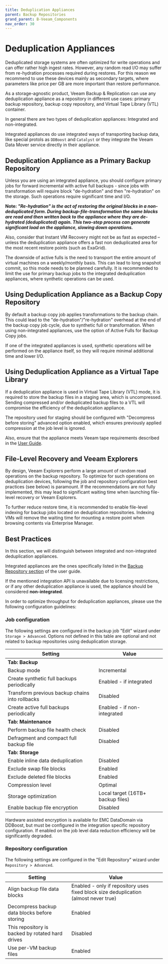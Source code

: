 ```yaml
---
title: Deduplication Appliances
parent: Backup Repositories
grand_parent: B-Veeam_Components
nav_order: 30
---
```


# Deduplication Appliances

Deduplicated storage systems are often optimized for write operations and can offer rather high
ingest rates. However, any random read I/O may suffer from re-hydration processes required during
restores. For this reason we recommend to use these devices mainly as secondary targets, where
parameters like price per GB are more important than restore performance.

As a storage-agnostic product, Veeam Backup & Replication can use any deduplication appliance as a
repository in different use cases: primary backup repository, backup copy repository, and Virtual
Tape Library (VTL) container.

In general there are two types of deduplication appliances: Integrated and non-integrated.

Integrated appliances do use integrated ways of transporting backup data, like special protols as
`DDBoost` and `Catalyst` or they integrate the Veeam Data Mover service directly in their appliance.

## Deduplication Appliance as a Primary Backup Repository

Unless you are using an integrated appliance, you should configure primary jobs for forward
incremental with active full backups - since jobs with transformation will require block
"de-hydration" and then "re-hydration" on the storage. Such operations require significant time and
I/O.

**Note: _"Re-hydration" is the act of restoring the original blocks in a non-deduplicated form.
During backup-file-transformation the same blocks are read and then written back to the appliance
where they are de-hydrated (deduplicated) again. This two-step process can generate significant load
on the appliance, slowing down operations._**

Also, consider that Instant VM Recovery might not be as fast as expected – unless the deduplication
appliance offers a fast non deduplicated area for the most recent restore points (such as ExaGrid).

The downside of active fulls is the need to transport the entire amount of virtual machines on a
weekly/monthly basis. This can lead to long snapshot commit, so this mode needs to be planned
carefully. It is recommended to limit the use for primary backup jobs to the integrated
deduplication appliances, where synthetic operations can be used.

## Using Deduplication Appliance as a Backup Copy Repository

By default a backup copy job applies transformations to the backup chain. This could lead to the
"de-hydration"/"re-hydration" overhead at the end of the backup copy job cycle, due to synthetic
full or transformation. When using non-integrated appliances, use the option of Active Fulls for
Backup Copy jobs.

If one of the integrated appliances is used, synthetic operations will be performed on the appliance
itself, so they will require minimal additional time and lower I/O.

## Using Deduplication Appliance as a Virtual Tape Library

If a deduplication appliance is used in Virtual Tape Library (VTL) mode, it is required to store the
backup files in a staging area, which is uncompressed. Sending compressed and/or deduplicated backup
files to a VTL will compromise the efficiency of the deduplication appliance.

The repository used for staging should be configured with "Decompress before storing" advanced
option enabled, which ensures previously applied compression at the job level is ignored.

Also, ensure that the appliance meets Veeam tape requirements described in the
[User Guide](https://helpcenter.veeam.com/docs/backup/vsphere/system_requirements.html).

## File-Level Recovery and Veeam Explorers

By design, Veeam Explorers perform a large amount of random read operations on the backup
repository. To optimize for such operations on deduplication devices, following the job and
repository configuration best practices (see below) is paramount. If the recommendations are not
fully implemented, this may lead to significant waiting time when launching file-level recovery or
Veeam Explorers.

To further reduce restore time, it is recommended to enable file-level indexing for backup jobs
located on deduplication repositories. Indexing VMs will remove the waiting time for mounting a
restore point when browsing contents via Enterprise Manager.

## Best Practices

In this section, we will distinguish between integrated and non-integrated deduplication appliances.

Integrated appliances are the ones specifically listed in the
[Backup Repository section](https://helpcenter.veeam.com/docs/backup/hyperv/backup_repository.html)
of the user guide.

If the mentioned integration API is unavailable due to licensing restrictions, or if any other
deduplication appliance is used, the appliance should be considered **non-integrated**.

In order to optimize throughput for deduplication appliances, please use the following configuration
guidelines:

### Job configuration

The following settings are configured in the backup job "Edit" wizard under `Storage > Advanced`.
Options not defined in this table are optional and not related to backup repositories using
deduplication storage.

| Setting                                         | Value                             |
| ----------------------------------------------- | --------------------------------- |
| **Tab: Backup**                                 |
| Backup mode                                     | Incremental                       |
| Create synthetic full backups periodically      | Enabled - if integrated           |
| Transform previous backup chains into rollbacks | Disabled                          |
| Create active full backups periodically         | Enabled - if non-integrated       |
| **Tab: Maintenance**                            |
| Perform backup file health check                | Disabled                          |
| Defragment and compact full backup file         | Disabled                          |
| **Tab: Storage**                                |
| Enable inline data deduplication                | Disabled                          |
| Exclude swap file blocks                        | Enabled                           |
| Exclude deleted file blocks                     | Enabled                           |
| Compression level                               | Optimal                           |
| Storage optimization                            | Local target (16TB+ backup files) |
| Enable backup file encryption                   | Disabled                          |

Hardware assisted encryption is available for EMC DataDomain via DDBoost, but must be configured in
the integration specific repository configuration. If enabled on the job level data reduction
efficiency will be significantly degraded.

### Repository configuration

The following settings are configured in the "Edit Repository" wizard under `Repository > Advanced`.

| Setting                                          | Value                                                                                |
| ------------------------------------------------ | ------------------------------------------------------------------------------------ |
| Align backup file data blocks                    | Enabled - only if repository uses fixed block size deduplication (almost never true) |
| Decompress backup data blocks before storing     | Enabled                                                                              |
| This repository is backed by rotated hard drives | Disabled                                                                             |
| Use per-VM backup files                          | Enabled                                                                              |
